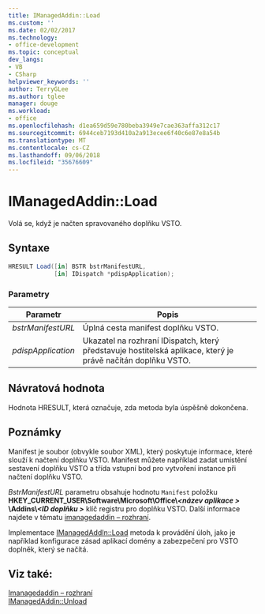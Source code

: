 ```yaml
---
title: IManagedAddin::Load
ms.custom: ''
ms.date: 02/02/2017
ms.technology:
- office-development
ms.topic: conceptual
dev_langs:
- VB
- CSharp
helpviewer_keywords: ''
author: TerryGLee
ms.author: tglee
manager: douge
ms.workload:
- office
ms.openlocfilehash: d1ea659d59e780beba3949e7cae363affa312c17
ms.sourcegitcommit: 6944ceb7193d410a2a913ecee6f40c6e87e8a54b
ms.translationtype: MT
ms.contentlocale: cs-CZ
ms.lasthandoff: 09/06/2018
ms.locfileid: "35676609"
---
```

# <a name="imanagedaddinload"></a>IManagedAddin::Load
  Volá se, když je načten spravovaného doplňku VSTO.  
  
## <a name="syntax"></a>Syntaxe  
  
```csharp
HRESULT Load([in] BSTR bstrManifestURL,   
             [in] IDispatch *pdispApplication);  
```  
  
### <a name="parameters"></a>Parametry  
  
|Parametr|Popis|  
|---------------|-----------------|  
|*bstrManifestURL*|Úplná cesta manifest doplňku VSTO.|  
|*pdispApplication*|Ukazatel na rozhraní IDispatch, který představuje hostitelská aplikace, který je právě načítán doplňku VSTO.|  
  
## <a name="return-value"></a>Návratová hodnota  
 Hodnota HRESULT, která označuje, zda metoda byla úspěšně dokončena.  
  
## <a name="remarks"></a>Poznámky  
 Manifest je soubor (obvykle soubor XML), který poskytuje informace, které slouží k načtení doplňku VSTO. Manifest můžete například zadat umístění sestavení doplňku VSTO a třída vstupní bod pro vytvoření instance při načtení doplňku VSTO.  
  
 *BstrManifestURL* parametru obsahuje hodnotu `Manifest` položku **HKEY_CURRENT_USER\Software\Microsoft\Office\\_\<název aplikace >_ \Addins\\_\<ID doplňku >_**  klíč registru pro doplňku VSTO. Další informace najdete v tématu [imanagedaddin – rozhraní](../vsto/imanagedaddin-interface.md).  
  
 Implementace [IManagedAddIn::Load](../vsto/imanagedaddin-load.md) metoda k provádění úloh, jako je například konfigurace zásad aplikací domény a zabezpečení pro VSTO doplněk, který se načítá.  
  
## <a name="see-also"></a>Viz také:  
 [Imanagedaddin – rozhraní](../vsto/imanagedaddin-interface.md)   
 [IManagedAddin::Unload](../vsto/imanagedaddin-unload.md)  
  
  